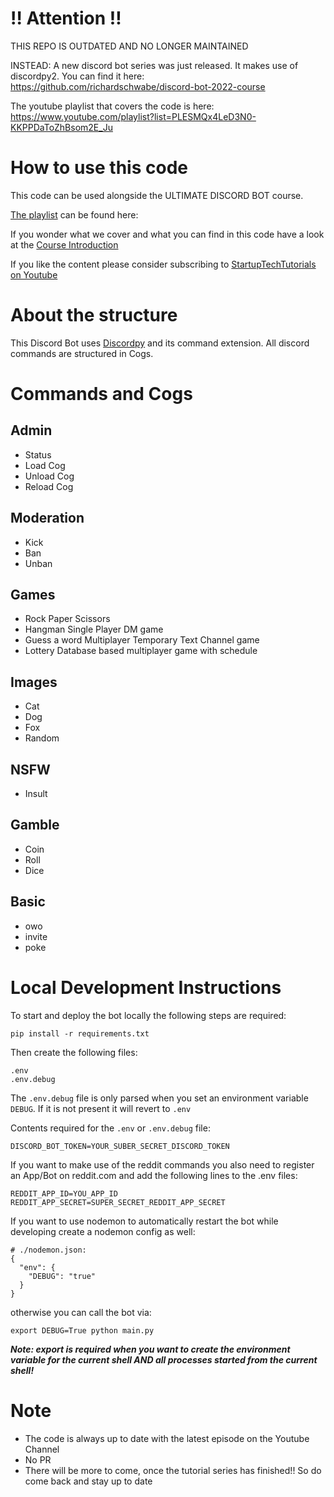 # :bangbang: Attention :bangbang:
THIS REPO IS OUTDATED AND NO LONGER MAINTAINED

INSTEAD:
A new discord bot series was just released. It makes use of discordpy2. You can find it here:
https://github.com/richardschwabe/discord-bot-2022-course

The youtube playlist that covers the code is here:
https://www.youtube.com/playlist?list=PLESMQx4LeD3N0-KKPPDaToZhBsom2E_Ju

# How to use this code

This code can be used alongside the ULTIMATE DISCORD BOT course.

[The playlist](https://www.youtube.com/playlist?list=PLESMQx4LeD3NmTZ8D1qwQwwSp67kznl-K) can be found here:

If you wonder what we cover and what you can find in this code have a look at the [Course Introduction](https://www.youtube.com/watch?v=yoc1XQm30SA&list=PLESMQx4LeD3NmTZ8D1qwQwwSp67kznl-K&index=2&t=0s)

If you like the content please consider subscribing to [StartupTechTutorials on Youtube](https://www.youtube.com/channel/UCIJe3dIHGq1lIAxCCwx8eyA/)

# About the structure

This Discord Bot uses [Discordpy](https://github.com/Rapptz/discord.py) and its command extension. All discord commands are structured in Cogs.

# Commands and Cogs

## Admin

- Status
- Load Cog
- Unload Cog
- Reload Cog

## Moderation

- Kick
- Ban
- Unban

## Games

- Rock Paper Scissors
- Hangman Single Player DM game
- Guess a word Multiplayer Temporary Text Channel game
- Lottery Database based multiplayer game with schedule

## Images

- Cat
- Dog
- Fox
- Random

## NSFW

- Insult

## Gamble

- Coin
- Roll
- Dice

## Basic

- owo
- invite
- poke

# Local Development Instructions

To start and deploy the bot locally the following steps are required:

```
pip install -r requirements.txt
```

Then create the following files:

```
.env
.env.debug
```

The `.env.debug` file is only parsed when you set an environment variable `DEBUG`. If it is not present it will revert to `.env`

Contents required for the `.env` or `.env.debug` file:

```
DISCORD_BOT_TOKEN=YOUR_SUBER_SECRET_DISCORD_TOKEN
```

If you want to make use of the reddit commands you also need to register an App/Bot on reddit.com and add the following lines to the .env files:

```
REDDIT_APP_ID=YOU_APP_ID
REDDIT_APP_SECRET=SUPER_SECRET_REDDIT_APP_SECRET
```

If you want to use nodemon to automatically restart the bot while developing create a nodemon config as well:

```
# ./nodemon.json:
{
  "env": {
    "DEBUG": "true"
  }
}

```

otherwise you can call the bot via:

```
export DEBUG=True python main.py
```

**_Note: export is required when you want to create the environment variable for the current shell AND all processes started from the current shell!_**

# Note

- The code is always up to date with the latest episode on the Youtube Channel
- No PR
- There will be more to come, once the tutorial series has finished!! So do come back and stay up to date

```

```
